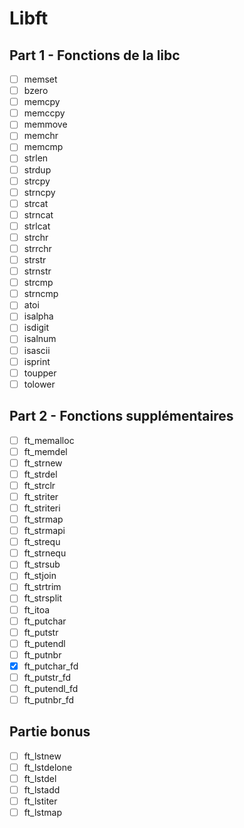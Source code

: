 # Libft

## Part 1 - Fonctions de la libc

- [ ] memset
- [ ] bzero
- [ ] memcpy
- [ ] memccpy
- [ ] memmove
- [ ] memchr
- [ ] memcmp
- [ ] strlen
- [ ] strdup
- [ ] strcpy
- [ ] strncpy
- [ ] strcat
- [ ] strncat
- [ ] strlcat
- [ ] strchr
- [ ] strrchr
- [ ] strstr
- [ ] strnstr
- [ ] strcmp
- [ ] strncmp
- [ ] atoi
- [ ] isalpha
- [ ] isdigit
- [ ] isalnum
- [ ] isascii
- [ ] isprint
- [ ] toupper
- [ ] tolower

## Part 2 - Fonctions supplémentaires

- [ ] ft\_memalloc
- [ ] ft\_memdel
- [ ] ft\_strnew
- [ ] ft\_strdel
- [ ] ft\_strclr
- [ ] ft\_striter
- [ ] ft\_striteri
- [ ] ft\_strmap
- [ ] ft\_strmapi
- [ ] ft\_strequ
- [ ] ft\_strnequ
- [ ] ft\_strsub
- [ ] ft\_stjoin
- [ ] ft\_strtrim
- [ ] ft\_strsplit
- [ ] ft\_itoa
- [ ] ft\_putchar
- [ ] ft\_putstr
- [ ] ft\_putendl
- [ ] ft\_putnbr
- [x] ft\_putchar\_fd
- [ ] ft\_putstr\_fd
- [ ] ft\_putendl\_fd
- [ ] ft\_putnbr\_fd

## Partie bonus

- [ ] ft\_lstnew
- [ ] ft\_lstdelone
- [ ] ft\_lstdel
- [ ] ft\_lstadd
- [ ] ft\_lstiter
- [ ] ft\_lstmap
